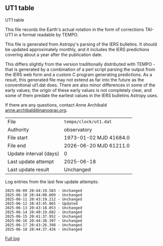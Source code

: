 
## UT1 table

UT1 table

This file records the Earth's actual rotation in the form of
corrections TAI-UT1 in a format readable by TEMPO.

This file is generated from Astropy's parsing of the IERS
bulletins. It should be updated approximately monthly, and it
includes the IERS predictions covering about a year after the
publication date.

This differs slightly from the version traditionally distributed
with TEMPO - that is generated by a combination of a perl script
parsing the output from the IERS web form and a custom C program
generating predictions. As a result, this generated file may not
extend as far into the future as the conventional ut1.dat does.
There are also minor differences in some of the early values; the
origin of these early values is not completely clear, and some of
them predate the earliest values in the IERS bulletins Astropy uses.

If there are any questions, contact Anne Archibald
<anne.archibald@nanograv.org>.

|     |     |
|:--- |:--- |
| File | `tempo/clock/ut1.dat` |
| Authority | observatory |
| File start | 1973-01-02 MJD 41684.0 |
| File end | 2026-06-20 MJD 61211.0 |
| Update interval (days) | 0 |
| Last update attempt | 2025-06-18 |
| Last update result | Unchanged |

Log entries from the last few update attempts:
```
2025-06-09 20:44:19.583 - Unchanged
2025-06-10 20:44:00.609 - Unchanged
2025-06-11 20:43:19.212 - Unchanged
2025-06-12 20:43:45.865 - Updated
2025-06-13 20:43:18.053 - Unchanged
2025-06-14 20:40:19.602 - Unchanged
2025-06-15 20:41:37.952 - Unchanged
2025-06-16 20:44:38.397 - Unchanged
2025-06-17 20:43:26.398 - Unchanged
2025-06-18 20:44:37.426 - Unchanged
```
[Full log](https://raw.githubusercontent.com/ipta/pulsar-clock-corrections/main/log/tempo/clock/ut1.dat.log)

